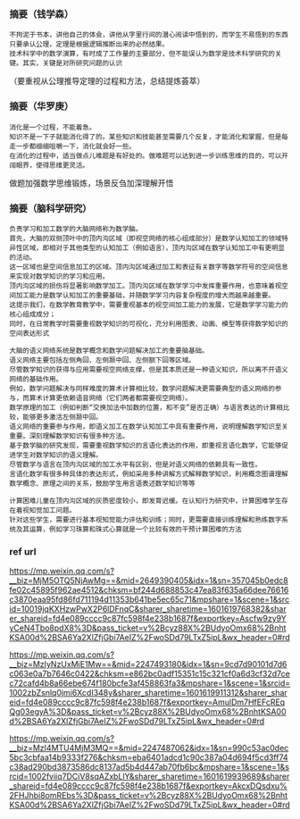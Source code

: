### 摘要（钱学森）
```
不拘泥于书本，讲他自己的体会，讲他从字里行间的潜心阅读中悟到的，而学生不易悟到的东西   
只要承认公理，定理是根据逻辑推断出来的必然结果。    
技术科学中的数学演算，有时成了工作量的主要部分，但不能误认为数学是技术科学研究的关键。其实，关键是对所研究问题的认识
```  
（要重视从公理推导定理的过程和方法，总结提炼荟萃）    

### 摘要（华罗庚）  
```
消化是一个过程，不能着急。   
知识不是一下子就能消化得了的。某些知识和技能甚至需要几个反复，才能消化和掌握，但是每走一步都细细咀嚼一下，消化就会好一些。    
在消化的过程中，适当做点儿难题是有好处的。做难题可以达到进一步训练思维的目的，可以开阔眼界，使得思维更灵活。   
```
做题加强数学思维锻炼，场景反刍加深理解开悟   


### 摘要（脑科学研究）  
```
负责学习和加工数学的大脑网络称为数学脑。   
首先，大脑的双侧顶叶中的顶内沟区域（即视空网络的核心组成部分）是数学认知加工的领域特异性区域，即相对于其他类型的认知加工（例如语言），顶内沟区域在数学认知加工中有更明显的活动。    
这一区域也是空间信息加工的区域。顶内沟区域通过加工和表征有关数字等数学符号的空间信息来实现对数学知识的学习和应用。    
顶内沟区域的损伤将显著影响数学加工。顶内沟区域在数学学习中发挥重要作用，也意味着视空间加工能力是数学认知加工的重要基础，并随数学学习内容复杂程度的增大而越来越重要。     
这提示我们，在数学教育教学中，需要重视基本的视空间加工能力的发展，它是数学学习能力的核心组成成分；    
同时，在日常教学时需要重视数学知识的可视化，充分利用图表、动画、模型等获得数学知识的空间表达形式  
```
```
大脑的语义网络系统是数学概念和数学问题解决加工的重要脑基础。    
语义网络主要包括左侧角回、左侧颞中回、左侧额下回等区域。    
尽管数学知识的获得与应用需要视空网络支撑，但是其本质还是一种语义知识，所以离不开语义网络的基础作用。  
例如，数学问题解决与同样难度的算术计算相比较，数学问题解决更需要典型的语义网络的参与，而算术计算更依赖语音网络（它们两者都需要视空网络）。     
数学原理的加工（例如判断“交换加法中加数的位置，和不变”是否正确）与语言表达的计算相比较，能够更多激活左侧颞中回。     
语义网络的重要参与作用，即语义加工在数学认知加工中具有重要作用，说明理解数学知识至关重要。深刻理解数学知识有很多种方法。    
基于数学脑的研究发现，需要重视数学知识的言语化表达的作用，即重视言语化数学，它能够促进学生对数学知识的语义理解。    
尽管数学与语言在顶内沟区域的加工水平有区别，但是对语义网络的依赖具有一致性。    
言语化数学有很多种具体的表达形式，例如采用多种讲解方式解释数学知识，利用概念图谱理解数学概念、原理之间的关系，鼓励学生用言语表述数学知识等等   
```
```
计算困难儿童在顶内沟区域的灰质密度较小，即发育迟缓。在认知行为研究中，计算困难学生存在着视知觉加工问题。    
针对这些学生，需要进行基本视知觉能力评估和训练；同时，更需要直接训练理解和熟练数字系统及其运算，例如学习珠算和珠式心算就是一个比较有效的干预计算困难的方法
```

### ref url
https://mp.weixin.qq.com/s?__biz=MjM5OTQ5NjAwMg==&mid=2649390405&idx=1&sn=357045b0edc8fe02c45895f962ae4512&chksm=bf244d688853c47ea83f635a66dee76616c3870eaa95fd86fd711194d11353b641be5ec65c71&mpshare=1&scene=1&srcid=10019jqKXHzwPwX2P6lDFnqC&sharer_sharetime=1601619768382&sharer_shareid=fd4e089cccc9c87fc598f4e238b1687f&exportkey=Ascfw9zy9YyCeN4Tbo8pdX8%3D&pass_ticket=v%2Bcyz88X%2BUdyoOmx68%2BnhtKSA00d%2BSA6Ya2XlZfjGbi7AeIZ%2FwoSDd79LTxZ5ipL&wx_header=0#rd


https://mp.weixin.qq.com/s?__biz=MzIyNzUxMjE1Mw==&mid=2247493180&idx=1&sn=9cd7d90101d7d6c063e0a7b7646c0422&chksm=e862bc0adf15351c15c321cf0a6d3cf32d7cec72cafd4b8a66ebe674f180bcfe3af458863fa3&mpshare=1&scene=1&srcid=1002zbZsnlq0jmi6XcdI348y&sharer_sharetime=1601619911312&sharer_shareid=fd4e089cccc9c87fc598f4e238b1687f&exportkey=AmulDm7HfEFcREqQg03egyA%3D&pass_ticket=v%2Bcyz88X%2BUdyoOmx68%2BnhtKSA00d%2BSA6Ya2XlZfjGbi7AeIZ%2FwoSDd79LTxZ5ipL&wx_header=0#rd

https://mp.weixin.qq.com/s?__biz=MzI4MTU4MjM3MQ==&mid=2247487062&idx=1&sn=990c53ac0dec5bc3cbfaa14b9333f276&chksm=eba6401adcd1c90c387a04d694f5cd3ff74c38ad290bd3873586dc8137ad5b4d447ab70fb6bc&mpshare=1&scene=1&srcid=1002fviiq7DCiV8sqAZxbLlY&sharer_sharetime=1601619939689&sharer_shareid=fd4e089cccc9c87fc598f4e238b1687f&exportkey=AkcxDQsdxu%2FHJhbi8omREbs%3D&pass_ticket=v%2Bcyz88X%2BUdyoOmx68%2BnhtKSA00d%2BSA6Ya2XlZfjGbi7AeIZ%2FwoSDd79LTxZ5ipL&wx_header=0#rd
